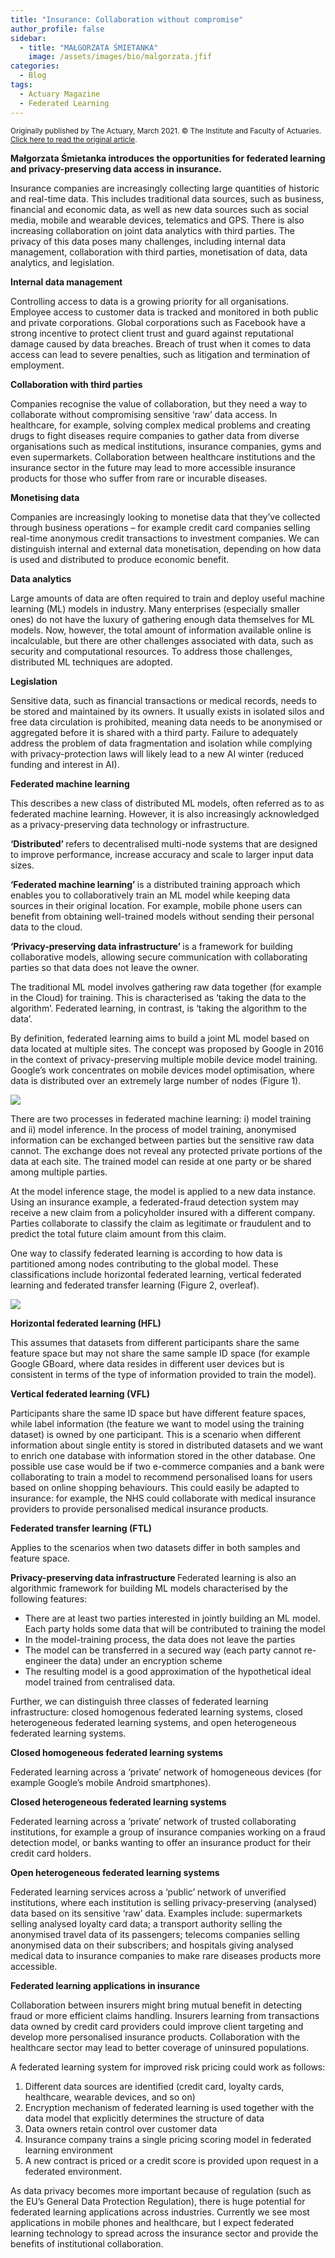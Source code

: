 ```yaml
---
title: "Insurance: Collaboration without compromise"
author_profile: false 
sidebar:
  - title: "MAŁGORZATA ŚMIETANKA"
    image: /assets/images/bio/malgorzata.jfif
categories:
  - Blog
tags:
  - Actuary Magazine
  - Federated Learning
---
```


<small>Originally published by The Actuary, March 2021. © The Institute and Faculty of Actuaries. <br>
<a href="https://www.theactuary.com/features/2021/02/26/insurance-collaboration-without-compromise"> Click here to read the original article</a>.</small>

<b> Małgorzata Śmietanka introduces the opportunities for federated learning and privacy-preserving data access in insurance. </b>

Insurance companies are increasingly collecting large quantities of historic and real-time data. This includes traditional data sources, such as business, financial and economic data, as well as new data sources such as social media, mobile and wearable devices, telematics and GPS. There is also increasing collaboration on joint data analytics with third parties. The privacy of this data poses many challenges, including internal data management, collaboration with third parties, monetisation of data, data analytics, and legislation.

<b> Internal data management </b>

Controlling access to data is a growing priority for all organisations. Employee access to customer data is tracked and monitored in both public and private corporations. Global corporations such as Facebook have a strong incentive to protect client trust and guard against reputational damage caused by data breaches. Breach of trust when it comes to data access can lead to severe penalties, such as litigation and termination of employment.  

<b> Collaboration with third parties </b>

Companies recognise the value of collaboration, but they need a way to collaborate without compromising sensitive ‘raw’ data access. In healthcare, for example, solving complex medical problems and creating drugs to fight diseases require companies to gather data from diverse organisations such as medical institutions, insurance companies, gyms and even supermarkets. Collaboration between healthcare institutions and the insurance sector in the future may lead to more accessible insurance products for those who suffer from rare or incurable diseases.

<b> Monetising data </b>

Companies are increasingly looking to monetise data that they’ve collected through business operations – for example credit card companies selling real-time anonymous credit transactions to investment companies. We can distinguish internal and external data monetisation, depending on how data is used and distributed to produce economic benefit. 

<b> Data analytics </b>

Large amounts of data are often required to train and deploy useful machine learning (ML) models in industry. Many enterprises (especially smaller ones) do not have the luxury of gathering enough data themselves for ML models. Now, however, the total amount of information available online is incalculable, but there are other challenges associated with data, such as security and computational resources. To address those challenges, distributed ML techniques are adopted.

<b> Legislation </b>

Sensitive data, such as financial transactions or medical records, needs to be stored and maintained by its owners. It usually exists in isolated silos and free data circulation is prohibited, meaning data needs to be anonymised or aggregated before it is shared with a third party. Failure to adequately address the problem of data fragmentation and isolation while complying with privacy-protection laws will likely lead to a new AI winter (reduced funding and interest in AI).

<b> Federated machine learning </b>

This describes a new class of distributed ML models, often referred as to as federated machine learning. However, it is also increasingly acknowledged as a privacy-preserving data technology or infrastructure.

<b> ‘Distributed’ </b> refers to decentralised multi-node systems that are designed to improve performance, increase accuracy and scale to larger input data sizes.

<b> ‘Federated machine learning’ </b> is a distributed training approach which enables you to collaboratively train an ML model while keeping data sources in their original location. For example, mobile phone users can benefit from obtaining well-trained models without sending their personal data to the cloud.  

<b> ‘Privacy-preserving data infrastructure’ </b> is a framework for building collaborative models, allowing secure communication with collaborating parties so that data does not leave the owner. 

The traditional ML model involves gathering raw data together (for example in the Cloud) for training. This is characterised as ‘taking the data to the algorithm’. Federated learning, in contrast, is ‘taking the algorithm to the data’.

By definition, federated learning aims to build a joint ML model based on data located at multiple sites. The concept was proposed by Google in 2016 in the context of privacy-preserving multiple mobile device model training. Google’s work concentrates on mobile devices model optimisation, where data is distributed over an extremely large number of nodes (Figure 1).

<img src="/assets/images/federated-learning/figure1.jpg" style="width: auto; height: auto;max-width: 500px;max-height: 500px">

There are two processes in federated machine learning: i) model training and ii) model inference. In the process of model training, anonymised information can be exchanged between parties but the sensitive raw data cannot. The exchange does not reveal any protected private portions of the data at each site. The trained model can reside at one party or be shared among multiple parties. 

At the model inference stage, the model is applied to a new data instance. Using an insurance example, a federated-fraud detection system may receive a new claim from a policyholder insured with a different company. Parties collaborate to classify the claim as legitimate or fraudulent and to predict the total future claim amount from this claim. 

One way to classify federated learning is according to how data is partitioned among nodes contributing to the global model. These classifications include horizontal federated learning, vertical federated learning and federated transfer learning (Figure 2, overleaf).

<img src="/assets/images/federated-learning/figure2.jpg" style="width: auto; height: auto;max-width: 500px;max-height: 500px">

<b> Horizontal federated learning (HFL) </b>

This assumes that datasets from different participants share the same feature space but may not share the same sample ID space (for example Google GBoard, where data resides in different user devices but is consistent in terms of the type of information provided to train the model).

<b> Vertical federated learning (VFL) </b>

Participants share the same ID space but have different feature spaces, while label information (the feature we want to model using the training dataset) is owned by one participant. This is a scenario when different information about single entity is stored in distributed datasets and we want to enrich one database with information stored in the other database. One possible use case would be if two e-commerce companies and a bank were collaborating to train a model to recommend personalised loans for users based on online shopping behaviours. This could easily be adapted to insurance: for example, the NHS could collaborate with medical insurance providers to provide personalised medical insurance products.

<b> Federated transfer learning (FTL) </b>

Applies to the scenarios when two datasets differ in both samples and feature space. 

<b> Privacy-preserving data infrastructure </b>
Federated learning is also an algorithmic framework for building ML models characterised by the following features:  

<ul>
  <li>
There are at least two parties interested in jointly building an ML model. Each party holds some data that will be contributed to training the model
  </li>

<li>
In the model-training process, the data does not leave the parties 
</li>

<li>
The model can be transferred in a secured way (each party cannot re-engineer the data) under an encryption scheme
</li>

<li>
The resulting model is a good approximation of the hypothetical ideal model trained from centralised data. 
</li>

</ul>

Further, we can distinguish three classes of federated learning infrastructure: closed homogenous federated learning systems, closed heterogeneous federated learning systems, and open heterogeneous federated learning systems.

<b> Closed homogeneous federated learning systems </b>

Federated learning across a ‘private’ network of homogeneous devices (for example Google’s mobile Android smartphones). 

<b> Closed heterogeneous federated learning systems </b>

Federated learning across a ‘private’ network of trusted collaborating institutions, for example a group of insurance companies working on a fraud detection model, or banks wanting to offer an insurance product for their credit card holders. 

<b> Open heterogeneous federated learning systems </b>

Federated learning services across a ‘public’ network of unverified institutions, where each institution is selling privacy-preserving (analysed) data based on its sensitive ‘raw’ data. Examples include: supermarkets selling analysed loyalty card data; a transport authority selling the anonymised travel data of its passengers; telecoms companies selling anonymised data on their subscribers; and hospitals giving analysed medical data to insurance companies to make rare diseases products more accessible. 

<b> Federated learning applications in insurance </b>

Collaboration between insurers might bring mutual benefit in detecting fraud or more efficient claims handling. Insurers learning from transactions data owned by credit card providers could improve client targeting and develop more personalised insurance products. Collaboration with the healthcare sector may lead to better coverage of uninsured populations. 

A federated learning system for improved risk pricing could work as follows: 

<ol>
  <li>
Different data sources are identified (credit card, loyalty cards, healthcare, wearable devices, and so on)
</li>
<li>
Encryption mechanism of federated learning is used together with the data model that explicitly determines the structure of data
</li>
<li>
 Data owners retain control over customer data
</li>
<li>
Insurance company trains a single pricing scoring model in federated learning environment
</li>
<li>
A new contract is priced or a credit score is provided upon request in a federated environment. 
</li>

</ol>

As data privacy becomes more important because of regulation (such as the EU’s General Data Protection Regulation), there is huge potential for federated learning applications across industries. Currently we see most applications in mobile phones and healthcare, but I expect federated learning technology to spread across the insurance sector and provide the benefits of institutional collaboration. 
